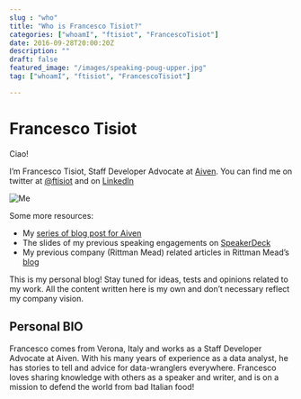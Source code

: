 ```yaml
---
slug : "who"
title: "Who is Francesco Tisiot?"
categories: ["whoamI", "ftisiot", "FrancescoTisiot"]
date: 2016-09-28T20:00:20Z
description: ""
draft: false
featured_image: "/images/speaking-poug-upper.jpg"
tag: ["whoamI", "ftisiot", "FrancescoTisiot"]

---
```


# Francesco Tisiot

Ciao!

I’m Francesco Tisiot, Staff Developer Advocate at [Aiven](https://aiven.io). You can find me on twitter at [@ftisiot](https://twitter.com/ftisiot) and on [LinkedIn](https://www.linkedin.com/in/francescotisiot/)


![Me](/images/ftisiotroundnew.png)

Some more resources:

* My [series of blog post for Aiven](https://dev.to/ftisiot)
* The slides of my previous speaking engagements on [SpeakerDeck](https://speakerdeck.com/ftisiot)  
* My previous company (Rittman Mead) related articles in Rittman Mead’s [blog](http://ritt.md/FT)

This is my personal blog! Stay tuned for ideas, tests and opinions related to my work. All the content written here is my own and don’t necessary reflect my company vision.

## Personal BIO

Francesco comes from Verona, Italy and works as a Staff Developer Advocate at Aiven. With his many years of experience as a data analyst, he has stories to tell and advice for data-wranglers everywhere. Francesco loves sharing knowledge with others as a speaker and writer, and is on a mission to defend the world from bad Italian food!

